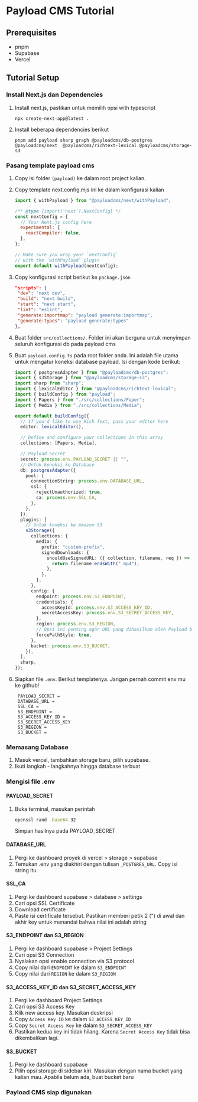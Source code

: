 # Payload CMS Tutorial

## Prerequisites

- pnpm
- Supabase
- Vercel

## Tutorial Setup

### Install Next.js dan Dependencies

1. Install next.js, pastikan untuk memilih opsi with typescript

   ```
   npx create-next-app@latest .
   ```

2. Install beberapa dependencies berikut

   ```
   pnpm add payload sharp graph @payloadcms/db-postgres @payloadcms/next  @payloadcms/richtext-lexical @payloadcms/storage-s3
   ```

### Pasang template payload cms

1. Copy isi folder `(payload)` ke dalam root project kalian.
2. Copy template next.config.mjs ini ke dalam konfigurasi kalian

   ```js
   import { withPayload } from "@payloadcms/next/withPayload";

   /** @type {import('next').NextConfig} */
   const nextConfig = {
     // Your Next.js config here
     experimental: {
       reactCompiler: false,
     },
   };

   // Make sure you wrap your `nextConfig`
   // with the `withPayload` plugin
   export default withPayload(nextConfig);
   ```

3. Copy konfigurasi script berikut ke `package.json`

   ```json
   "scripts": {
    "dev": "next dev",
    "build": "next build",
    "start": "next start",
    "lint": "eslint",
    "generate:importmap": "payload generate:importmap",
    "generate:types": "payload generate:types"
   },
   ```

4. Buat folder `src/collections/`. Folder ini akan berguna untuk menyimpan seluruh konfigurasi db pada payload cms

5. Buat `payload.config.ts` pada root folder anda. Ini adalah file utama untuk mengatur koneksi database payload. Isi dengan kode berikut:

   ```ts
   import { postgresAdapter } from "@payloadcms/db-postgres";
   import { s3Storage } from "@payloadcms/storage-s3";
   import sharp from "sharp";
   import { lexicalEditor } from "@payloadcms/richtext-lexical";
   import { buildConfig } from "payload";
   import { Papers } from "./src/collections/Paper";
   import { Media } from "./src/collections/Media";

   export default buildConfig({
     // If you'd like to use Rich Text, pass your editor here
     editor: lexicalEditor(),

     // Define and configure your collections in this array
     collections: [Papers, Media],

     // Payload Secret
     secret: process.env.PAYLOAD_SECRET || "",
     // Untuk koneksi ke Database
     db: postgresAdapter({
       pool: {
         connectionString: process.env.DATABASE_URL,
         ssl: {
           rejectUnauthorized: true,
           ca: process.env.SSL_CA,
         },
       },
     }),
     plugins: [
       // Untuk koneksi ke Amazon S3
       s3Storage({
         collections: {
           media: {
             prefix: "custom-prefix",
             signedDownloads: {
               shouldUseSignedURL: ({ collection, filename, req }) => {
                 return filename.endsWith(".mp4");
               },
             },
           },
         },
         config: {
           endpoint: process.env.S3_ENDPOINT,
           credentials: {
             accessKeyId: process.env.S3_ACCESS_KEY_ID,
             secretAccessKey: process.env.S3_SECRET_ACCESS_KEY,
           },
           region: process.env.S3_REGION,
           // Opsi ini penting agar URL yang dihasilkan oleh Payload benar
           forcePathStyle: true,
         },
         bucket: process.env.S3_BUCKET,
       }),
     ],
     sharp,
   });
   ```

6. Siapkan file `.env`. Berikut templatenya. Jangan pernah commit env mu ke github!

   ```
    PAYLOAD_SECRET =
    DATABASE_URL =
    SSL_CA =
    S3_ENDPOINT =
    S3_ACCESS_KEY_ID =
    S3_SECRET_ACCESS_KEY
    S3_REGION =
    S3_BUCKET =
   ```

### Memasang Database

1. Masuk vercel, tambahkan storage baru, pilih supabase.
2. Ikuti langkah - langkahnya hingga database terbuat

### Mengisi file .env

#### **PAYLOAD_SECRET**

1. Buka terminal, masukan perintah

   ```bash
   openssl rand -base64 32
   ```

   Simpan hasilnya pada PAYLOAD_SECRET

#### **DATABASE_URL**

1. Pergi ke dashboard proyek di vercel > storage > supabase
2. Temukan .env yang diakhiri dengan tulisan `_POSTGRES_URL`. Copy isi string itu.

#### **SSL_CA**

1. Pergi ke dashboard supabase > database > settings
2. Cari opsi SSL Certificate
3. Download certificate
4. Paste isi certificate tersebut. Pastikan memberi petik 2 (") di awal dan akhir key untuk menandai bahwa nilai ini adalah string

#### **S3_ENDPOINT** dan **S3_REGION**

1. Pergi ke dashboard supabase > Project Settings
2. Cari opsi S3 Connection
3. Nyalakan opsi enable connection via S3 protocol
4. Copy nilai dari `ENDPOINT` ke dalam `S3_ENDPOINT`
5. Copy nilai dari `REGION` ke dalam `S3_REGION`

#### **S3_ACCESS_KEY_ID** dan **S3_SECRET_ACCESS_KEY**

1. Pergi ke dashboard Project Settings
2. Cari opsi S3 Access Key
3. Klik new access key. Masukan deskripsi
4. Copy `Access Key ID` ke dalam `S3_ACCESS_KEY_ID`
5. Copy `Secret Access Key` ke dalam `S3_SECRET_ACCESS_KEY`
6. Pastikan kedua key ini tidak hilang. Karena `Secret Access Key` tidak bisa dikembalikan lagi.

#### **S3_BUCKET**

1. Pergi ke dashboard supabase
2. Pilih opsi storage di sidebar kiri. Masukan dengan nama bucket yang kalian mau. Apabila belum ada, buat bucket baru

### Payload CMS siap digunakan
